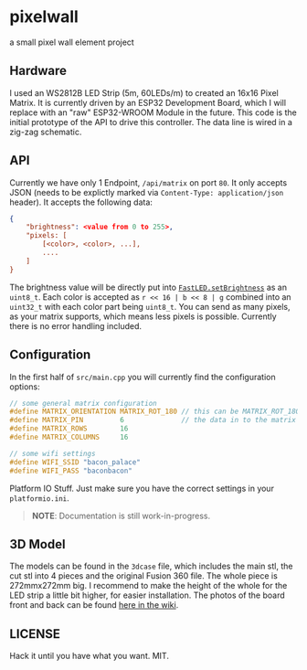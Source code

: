 # pixelwall

a small pixel wall element project

## Hardware

I used an WS2812B LED Strip (5m, 60LEDs/m) to created an 16x16 Pixel Matrix. It is currently driven by an ESP32 Development Board, which I will replace with an
"raw" ESP32-WROOM Module in the future. This code is the initial prototype of the API to drive this controller. The data line is wired in a zig-zag schematic.

## API

Currently we have only 1 Endpoint, `/api/matrix` on port `80`. It only accepts JSON (needs to be explictly marked via `Content-Type: application/json` header). It accepts the following data:
```json
{
    "brightness": <value from 0 to 255>,
    "pixels: [
        [<color>, <color>, ...],
        ....
    ]
}
```
The brightness value will be directly put into [`FastLED.setBrightness`](http://fastled.io/docs/3.1/class_c_fast_l_e_d.html#a730ba7d967e882b4b893689cf333b2eb) as an `uint8_t`.
Each color is accepted as `r << 16 | b << 8 | g` combined into an `uint32_t` with each color part being `uint8_t`. You can send as many pixels, as your matrix supports, which means less
pixels is possible. Currently there is no error handling included.

## Configuration

In the first half of `src/main.cpp` you will currently find the configuration options:
```c
// some general matrix configuration
#define MATRIX_ORIENTATION MATRIX_ROT_180 // this can be MATRIX_ROT_180 or MATRIX_ROT_0
#define MATRIX_PIN         6              // the data in to the matrix
#define MATRIX_ROWS        16
#define MATRIX_COLUMNS     16

// some wifi settings
#define WIFI_SSID "bacon_palace"
#define WIFI_PASS "baconbacon"
```

Platform IO Stuff. Just make sure you have the correct settings in your `platformio.ini`.

> **NOTE**: Documentation is still work-in-progress.


##  3D Model
The models can be found in the `3dcase` file, which includes the main stl, the cut stl into 4 pieces and the original Fusion 360 file. The whole piece is 272mmx272mm big. I recommend to make the height of the whole for the LED strip a little bit higher, for easier installation. The photos of the board front and back can be found [here in the wiki](https://github.com/oltdaniel/pixelwall/wiki).

## LICENSE

Hack it until you have what you want. MIT.
